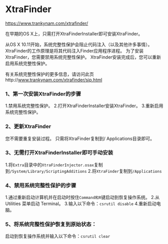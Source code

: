 # XtraFinder

https://www.trankynam.com/xtrafinder/

在早期的OS X上，只需打开XtraFinderInstaller即可安装XtraFinder。

从OS X 10.11开始，系统完整性保护会阻止代码注入（以及其他许多事情）。
XtraFinder的工作原理是将其代码注入Finder应用程序进程。
为了安装XtraFinder，您需要禁用系统完整性保护。
XtraFinder安装完成后，您可以重新启用系统完整性保护。

有关系统完整性保护的更多信息，请访问此页http://www.trankynam.com/xtrafinder/sip.html


### 1、第一次安装XtraFinder的步骤
1.禁用系统完整性保护。
2.打开XtraFinderInstaller安装XtraFinder。
3.重新启用系统完整性保护。


### 2、更新XtraFinder
您不需要重复安装过程。
只需将XtraFinder复制到/ Applications目录即可。


### 3、无需打开XtraFinderInstaller即可手动安装
1.将`Extra`目录中的`XtraFinderInjector.osax`复制到`/System/Library/ScriptingAdditions`
2.将`XtraFinder`复制到`/Applications`


### 4、禁用系统完整性保护的步骤
1.通过重新启动计算机并在启动时按住`Command和R`键启动到恢复操作系统。
2.从 Utilities 菜单启动 Terminal。
3.输入以下命令：`csrutil disable`
4.重新启动电脑。

### 5、将系统完整性保护恢复到原始状态：
启动到恢复操作系统并输入以下命令：`csrutil clear`

